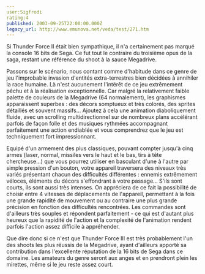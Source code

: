 ```yaml
---
user:Sigfrodi
rating:4
published: 2003-09-25T22:00:00.000Z
legacy_url: http://www.emunova.net/veda/test/271.htm
---
```

Si Thunder Force II était bien sympathique, il n'a certainement pas marqué la console 16 bits de Sega. Ce fut tout le contraire du troisième opus de la saga, restant une référence du shoot à la sauce Megadrive.  

  

Passons sur le scénario, nous contant comme d'habitude dans ce genre de jeu l'improbable invasion d'entités extra-terrestres bien décidées à annihiler la race humaine. Là n'est aucunement l'intérêt de ce jeu extrêmement pêchu et à la réalisation exceptionnelle. Car malgré la relativement faible palette de couleurs de la Megadrive (64 normalement), les graphismes apparaissent superbes : des décors somptueux et très colorés, des sprites détaillés et souvent massifs... Ajoutez à cela une animation diaboliquement fluide, avec un scrolling multidirectionnel sur de nombreux plans accélérant parfois de façon folle et des musiques rythmées accompagnant parfaitement une action endiablée et vous comprendrez que le jeu est techniquement fort impressionnant.  

  

Equipé d'un armement des plus classiques, pouvant compter jusqu'à cinq armes (laser, normal, missiles vers le haut et le bas, tirs à tête chercheuse...) que vous pourrez utiliser en basculant d'une à l'autre par simple pression d'un bouton, votre appareil traversera des niveaux très variés présentant chacun des difficultés différentes : ennemis extrêmement véloces, éléments du décors s'effondrant à votre passage... S'ils sont courts, ils sont aussi très intenses. On appréciera de ce fait la possibilité de choisir entre 4 vitesses de déplacements de l'appareil, permettant à la fois une grande rapidité de mouvement ou au contraire une plus grande précision en fonction des difficultés rencontrées. Les commandes sont d'ailleurs très souples et répondent parfaitement - ce qui est d'autant plus heureux que la rapidité de l'action et la complexité de l'animation rendent parfois l'action assez difficile à appréhender.  

  

Que dire donc si ce n'est que Thunder Force III est très probablement l'un des shoots les plus réussis de la Megadrive, ayant d'ailleurs apporté sa contribution dans l'excellente réputation de la 16 bits de Sega dans ce domaine. Les amateurs du genre seront aux anges et en prendront plein les mirettes, même si le jeu reste assez court.